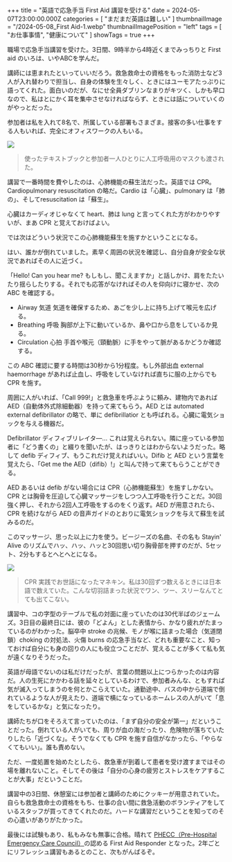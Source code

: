 +++
title = "英語で応急手当 First Aid 講習を受ける"
date = 2024-05-07T23:00:00.000Z
categories = [ "まだまだ英語は難しい" ]
thumbnailImage = "/2024-05-08_First Aid-1.webp"
thumbnailImagePosition = "left"
tags = [ "お仕事事情", "健康について" ]
showTags = true
+++

職場で応急手当講習を受けた。3日間、9時半から4時近くまでみっちりと First aid のいろは、いやABCを学んだ。

<!--more-->

講師には恵まれたといっていいだろう。救急救命士の資格をもった消防士など3人が入れ替わりで担当し、自身の体験を生々しく、ときにはユーモアたっぷりに語ってくれた。面白いのだが、なにせ全員ダブリンなまりがキツく、しかも早口なので、私はとにかく耳を集中させなければならず、ときには話についていくのがやっとだった。

参加者は私を入れて8名で、所属している部署もさまざま。接客の多い仕事をする人もいれば、完全にオフィスワークの人もいる。

![](</2024-05-08_First Aid-2.webp>)

> 使ったテキストブックと参加者一人ひとりに人工呼吸用のマスクも渡された。

講習で一番時間を費やしたのは、心肺機能の蘇生法だった。英語では CPR。Cardiopulmonary resuscitation の略だ。Cardio は「心臓」、pulmonary は「肺の」、そしてresuscitation は「蘇生」。

心臓はカーディオじゃなくて heart、肺は lung と言ってくれた方がわかりやすいが、まあ CPR と覚えておけばよい。

では次はどういう状況でこの心肺機能蘇生を施すかということになる。

はい、誰かが倒れていました。素早く周囲の状況を確認し、自分自身が安全な状況であればその人に近づく。

「Hello! Can you hear me? もしもし、聞こえますか」と話しかけ、肩をたたいたり揺らしたりする。それでも応答がなければその人を仰向けに寝かせ、次の ABC を確認する。

* Airway	気道		気道を確保するため、あごを少し上に持ち上げて喉元を広げる。
* Breathing 呼吸	胸部が上下に動いているか、鼻や口から息をしているか見る。
* Circulation 心拍	手首や喉元（頸動脈）に手をやって脈があるかどうか確認する。

この ABC 確認に要する時間は30秒から1分程度。もし外部出血 external haemorrhage があれば止血し、呼吸をしていなければ直ちに服の上からでも CPR を施す。

周囲に人がいれば、「Call 999!」と救急車を呼ぶように頼み、建物内であれば AED（自動体外式除細動器）を持って来てもらう。AED とは automated external defibrillator の略で、単に defibrillatior とも呼ばれる。心臓に電気ショックを与える機器だ。

Defibrillator ディフィブリレイタ―... これは覚えられない。隣に座っている参加者に「どう書くの」と綴りを聞いたが、はっきりとはわからないようだった。略して defib ディフィブ、もうこれだけ覚えればいい。Difib と AED という言葉を覚えたら、「Get me the AED（difib）!」と叫んで持って来てもらうことができる。

AED あるいは defib がない場合には CPR（心肺機能蘇生）を施すしかない。CPR とは胸骨を圧迫して心臓マッサージをしつつ人工呼吸を行うことだ。30回強く押し、それから2回人工呼吸をするのをくり返す。AED が用意されたら、CPR を続けながら AED の音声ガイドのとおりに電気ショックを与えて蘇生を試みるのだ。

このマッサージ、思った以上に力を使う。ビージーズの名曲、その名も Stayin' Alive のリズムでハッ、ハッ、ハッと30回思い切り胸骨部を押すのだが、5セット、2分もするとへとへとになる。

![](</2024-05-08_First Aid-1.webp>)

> CPR 実践でお世話になったマネキン。私は30回ずつ数えるときには日本語で数えていた。こんな切羽詰まった状況でワン、ツー、スリーなんてとても出てこない。

講習中、コの字型のテーブルで私の対面に座っていたのは30代半ばのジェームズ。3日目の最終日には、彼の「どよん」とした表情から、かなり疲れがたまっているのがわかった。脳卒中 stroke の兆候、モノが喉に詰まった場合（気道閉鎖）choking の対処法、火傷 burns の応急手当など、どれも重要なこと、知っておけば自分にも身の回りの人にも役立つことだが、覚えることが多くて私も気が遠くなりそうだった。

英語が母語でないのは私だけだったが、言葉の問題以上につらかったのは内容だ。人の生死にかかわる話を延々としているわけで、参加者みんな、ともすれば気が滅入ってしまうのを何とかこらえていた。通勤途中、バスの中から道端で倒れているような人が見えたり、道端で横になっているホームレスの人がいて「息をしているかな」と気になったり。

講師たちが口をそろえて言っていたのは、「まず自分の安全が第一」だということだった。倒れている人がいても、周りが血の海だったり、危険物が落ちていたりしたら「近づくな」。そうでなくても CPR を施す自信がなかったら、「やらなくてもいい」。誰も責めない。

ただ、一度処置を始めたとしたら、救急車が到着して患者を受け渡すまではその場を離れないこと。そしてその後は「自分の心身の疲労とストレスをケアすることが大事」だということだ。

講習中の3日間、休憩室には参加者と講師のためにクッキーが用意されていた。自らも救急救命士の資格をもち、仕事の合い間に救急活動のボランティアをしているスタッフが買ってきてくれたのだ。ハードな講習だということを知ってのその心遣いがありがたかった。

最後には試験もあり、私もみなも無事に合格。晴れて [PHECC（Pre-Hospital Emergency Care Council）](https://www.phecit.ie/)の認める First Aid Responder となった。2年ごとにリフレッシュ講習もあるとのこと、次もがんばるぞ。
